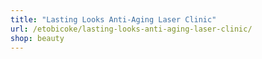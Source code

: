 ```yaml
---
title: "Lasting Looks Anti-Aging Laser Clinic"
url: /etobicoke/lasting-looks-anti-aging-laser-clinic/
shop: beauty
---
```

